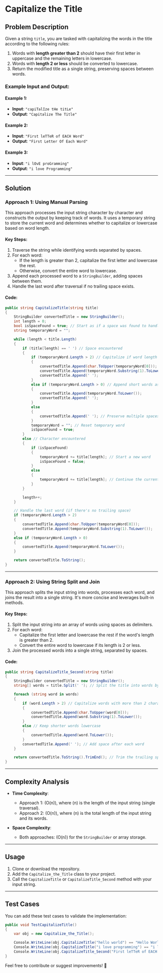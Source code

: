 # Capitalize the Title

## Problem Description
Given a string `title`, you are tasked with capitalizing the words in the title according to the following rules:

1. Words with **length greater than 2** should have their first letter in uppercase and the remaining letters in lowercase.
2. Words with **length 2 or less** should be converted to lowercase.
3. Return the modified title as a single string, preserving spaces between words.

### Example Input and Output:
#### Example 1:
- **Input**: `"capiTalIze tHe titLe"`
- **Output**: `"Capitalize The Title"`

#### Example 2:
- **Input**: `"First leTTeR of EACH Word"`
- **Output**: `"First Letter Of Each Word"`

#### Example 3:
- **Input**: `"i lOvE proGramming"`
- **Output**: `"i love Programming"`

---

## Solution

### Approach 1: Using Manual Parsing
This approach processes the input string character by character and constructs the output by keeping track of words. It uses a temporary string to store the current word and determines whether to capitalize or lowercase based on word length.

#### Key Steps:
1. Traverse the string while identifying words separated by spaces.
2. For each word:
   - If the length is greater than 2, capitalize the first letter and lowercase the rest.
   - Otherwise, convert the entire word to lowercase.
3. Append each processed word to a `StringBuilder`, adding spaces between them.
4. Handle the last word after traversal if no trailing space exists.

#### Code:
```csharp
public string CapitalizeTitle(string title)
{
    StringBuilder convertedTitle = new StringBuilder();
    int length = 0;
    bool isSpaceFound = true; // Start as if a space was found to handle the first word
    string temporaryWord = "";

    while (length < title.Length)
    {
        if (title[length] == ' ') // Space encountered
        {
            if (temporaryWord.Length > 2) // Capitalize if word length > 2
            {
                convertedTitle.Append(char.ToUpper(temporaryWord[0]));
                convertedTitle.Append(temporaryWord.Substring(1).ToLower());
                convertedTitle.Append(' ');
            }
            else if (temporaryWord.Length > 0) // Append short words as lowercase
            {
                convertedTitle.Append(temporaryWord.ToLower());
                convertedTitle.Append(' ');
            }
            else
            {
                convertedTitle.Append(' '); // Preserve multiple spaces
            }
            temporaryWord = ""; // Reset temporary word
            isSpaceFound = true;
        }
        else // Character encountered
        {
            if (isSpaceFound)
            {
                temporaryWord += title[length]; // Start a new word
                isSpaceFound = false;
            }
            else
            {
                temporaryWord += title[length]; // Continue the current word
            }
        }

        length++;
    }

    // Handle the last word (if there's no trailing space)
    if (temporaryWord.Length > 2)
    {
        convertedTitle.Append(char.ToUpper(temporaryWord[0]));
        convertedTitle.Append(temporaryWord.Substring(1).ToLower());
    }
    else if (temporaryWord.Length > 0)
    {
        convertedTitle.Append(temporaryWord.ToLower());
    }

    return convertedTitle.ToString();
}
```

---

### Approach 2: Using String Split and Join
This approach splits the input string into words, processes each word, and joins the result into a single string. It's more concise and leverages built-in methods.

#### Key Steps:
1. Split the input string into an array of words using spaces as delimiters.
2. For each word:
   - Capitalize the first letter and lowercase the rest if the word's length is greater than 2.
   - Convert the entire word to lowercase if its length is 2 or less.
3. Join the processed words into a single string, separated by spaces.

#### Code:
```csharp
public string CapitalizeTitle_Second(string title)
{
    StringBuilder convertedTitle = new StringBuilder();
    string[] words = title.Split(' '); // Split the title into words by spaces

    foreach (string word in words)
    {
        if (word.Length > 2) // Capitalize words with more than 2 characters
        {
            convertedTitle.Append(char.ToUpper(word[0]));
            convertedTitle.Append(word.Substring(1).ToLower());
        }
        else // Keep shorter words lowercase
        {
            convertedTitle.Append(word.ToLower());
        }
        convertedTitle.Append(' '); // Add space after each word
    }

    return convertedTitle.ToString().TrimEnd(); // Trim the trailing space
}
```

---

## Complexity Analysis
- **Time Complexity**:  
  - Approach 1: \(O(n)\), where \(n\) is the length of the input string (single traversal).
  - Approach 2: \(O(n)\), where \(n\) is the total length of the input string and its words.
  
- **Space Complexity**:  
  - Both approaches: \(O(n)\) for the `StringBuilder` or array storage.

---

## Usage
1. Clone or download the repository.
2. Add the `Capitalize_the_Title` class to your project.
3. Call the `CapitalizeTitle` or `CapitalizeTitle_Second` method with your input string.

---

## Test Cases
You can add these test cases to validate the implementation:

```csharp
public void TestCapitalizeTitle()
{
    var obj = new Capitalize_the_Title();

    Console.WriteLine(obj.CapitalizeTitle("hello world") == "Hello World");
    Console.WriteLine(obj.CapitalizeTitle("i love programming") == "i love Programming");
    Console.WriteLine(obj.CapitalizeTitle_Second("First leTTeR of EACH Word") == "First Letter Of Each Word");
}
```

Feel free to contribute or suggest improvements! 🎉
